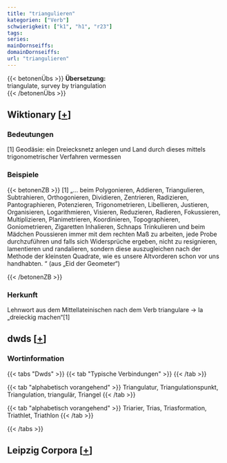 ```yaml
---
title: "triangulieren"
kategorien: ["Verb"]
schwierigkeit: ["k1", "h1", "r23"]
tags:
series:
mainDornseiffs:
domainDornseiffs:
url: "triangulieren"
---
```


{{< betonenÜbs >}}
**Übersetzung:**  
triangulate, survey by triangulation  
{{< /betonenÜbs >}}

## Wiktionary [[+](https://de.wiktionary.org/wiki/triangulieren)]

### Bedeutungen
[1] Geodäsie: ein Dreiecksnetz anlegen und Land durch dieses mittels trigonometrischer Verfahren vermessen  

### Beispiele
{{< betonenZB >}}
[1] „… beim Polygonieren, Addieren, Triangulieren, Subtrahieren, Orthogonieren, Dividieren, Zentrieren, Radizieren, Pantographieren, Potenzieren, Trigonometrieren, Libellieren, Justieren, Organisieren, Logarithmieren, Visieren, Reduzieren, Radieren, Fokussieren, Multiplizieren, Planimetrieren, Koordinieren, Topographieren, Goniometrieren, Zigaretten Inhalieren, Schnaps Trinkulieren und beim Mädchen Poussieren immer mit dem rechten Maß zu arbeiten, jede Probe durchzuführen und falls sich Widersprüche ergeben, nicht zu resignieren, lamentieren und randalieren, sondern diese auszugleichen nach der Methode der kleinsten Quadrate, wie es unsere Altvorderen schon vor uns handhabten. “ (aus „Eid der Geometer“)  

{{< /betonenZB >}}
### Herkunft
Lehnwort aus dem Mittellateinischen nach dem Verb triangulare → la „dreieckig machen“[1]  



## dwds [[+](https://www.dwds.de/wb/triangulieren)]

### Wortinformation
{{< tabs "Dwds" >}}
{{< tab "Typische Verbindungen" >}}
{{< /tab >}}

{{< tab "alphabetisch vorangehend" >}}
Triangulatur, Triangulationspunkt, Triangulation, triangulär, Triangel
{{< /tab >}}

{{< tab "alphabetisch vorangehend" >}}
Triarier, Trias, Triasformation, Triathlet, Triathlon
{{< /tab >}}

{{< /tabs >}}

## Leipzig Corpora [[+](https://corpora.uni-leipzig.de/en/res?word=triangulieren&corpusId=deu_newscrawl-public_2018)]

